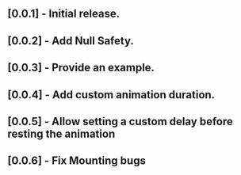 ## [0.0.1] - Initial release.

## [0.0.2] - Add Null Safety.

## [0.0.3] - Provide an example.

## [0.0.4] - Add custom animation duration.

## [0.0.5] - Allow setting a custom delay before resting the animation

## [0.0.6] - Fix Mounting bugs

[comment]: <> (\* TODO: Describe initial release.)
